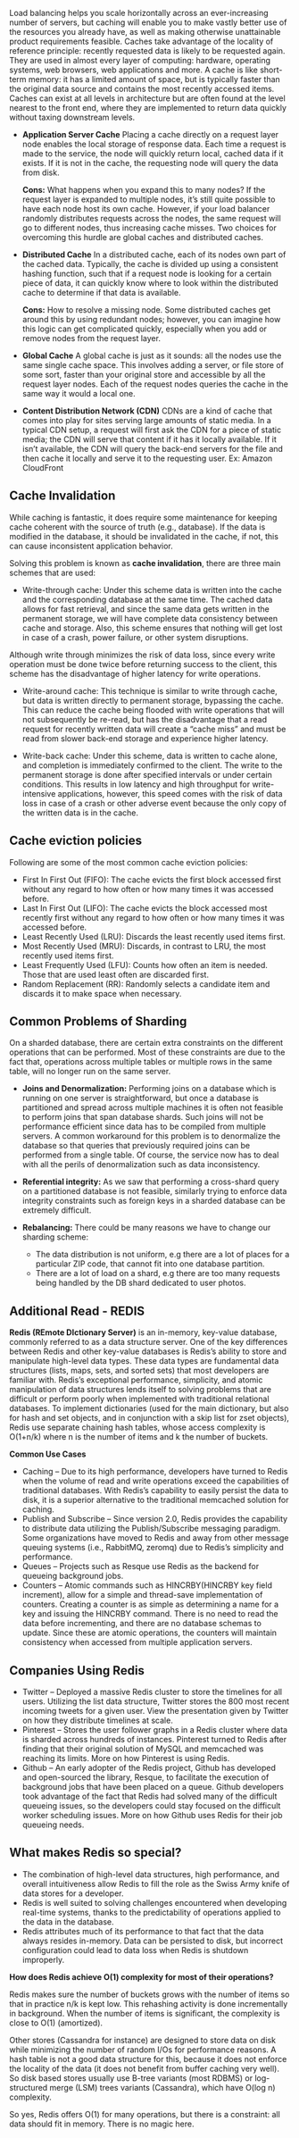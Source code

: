 Load balancing helps you scale horizontally across an ever-increasing number of servers, but caching will enable you to make vastly better use of the resources you already have, as well as making otherwise unattainable product requirements feasible. Caches take advantage of the locality of reference principle: recently requested data is likely to be requested again. They are used in almost every layer of computing: hardware, operating systems, web browsers, web applications and more. A cache is like short-term memory: it has a limited amount of space, but is typically faster than the original data source and contains the most recently accessed items. Caches can exist at all levels in architecture but are often found at the level nearest to the front end, where they are implemented to return data quickly without taxing downstream levels.
* **Application Server Cache**
Placing a cache directly on a request layer node enables the local storage of response data. Each time a request is made to the service, the node will quickly return local, cached data if it exists. If it is not in the cache, the requesting node will query the data from disk.

  **Cons:** What happens when you expand this to many nodes? If the request layer is expanded to multiple nodes, it’s still quite possible to have each node host its own cache. However, if your load balancer randomly distributes requests across the nodes, the same request will go to different nodes, thus increasing cache misses. Two choices for overcoming this hurdle are global caches and distributed caches.
* **Distributed Cache**
In a distributed cache, each of its nodes own part of the cached data. Typically, the cache is divided up using a consistent hashing function, such that if a request node is looking for a certain piece of data, it can quickly know where to look within the distributed cache to determine if that data is available.

  **Cons:** How to resolve a missing node. Some distributed caches get around this by using redundant nodes; however, you can imagine how this logic can get complicated quickly, especially when you add or remove nodes from the request layer.
* **Global Cache**
A global cache is just as it sounds: all the nodes use the same single cache space. This involves adding a server, or file store of some sort, faster than your original store and accessible by all the request layer nodes. Each of the request nodes queries the cache in the same way it would a local one.
* **Content Distribution Network (CDN)**
CDNs are a kind of cache that comes into play for sites serving large amounts of static media. In a typical CDN setup, a request will first ask the CDN for a piece of static media; the CDN will serve that content if it has it locally available. If it isn’t available, the CDN will query the back-end servers for the file and then cache it locally and serve it to the requesting user. Ex: Amazon CloudFront

## Cache Invalidation
While caching is fantastic, it does require some maintenance for keeping cache coherent with the source of truth (e.g., database). If the data is modified in the database, it should be invalidated in the cache, if not, this can cause inconsistent application behavior.

Solving this problem is known as **cache invalidation**, there are three main schemes that are used:

* Write-through cache: Under this scheme data is written into the cache and the corresponding database at the same time. The cached data allows for fast retrieval, and since the same data gets written in the permanent storage, we will have complete data consistency between cache and storage. Also, this scheme ensures that nothing will get lost in case of a crash, power failure, or other system disruptions.

 Although write through minimizes the risk of data loss, since every write operation must be done twice before returning success to the client, this scheme has the disadvantage of higher latency for write operations.

* Write-around cache: This technique is similar to write through cache, but data is written directly to permanent storage, bypassing the cache. This can reduce the cache being flooded with write operations that will not subsequently be re-read, but has the disadvantage that a read request for recently written data will create a “cache miss” and must be read from slower back-end storage and experience higher latency.

* Write-back cache: Under this scheme, data is written to cache alone, and completion is immediately confirmed to the client. The write to the permanent storage is done after specified intervals or under certain conditions. This results in low latency and high throughput for write-intensive applications, however, this speed comes with the risk of data loss in case of a crash or other adverse event because the only copy of the written data is in the cache.

## Cache eviction policies
Following are some of the most common cache eviction policies:

* First In First Out (FIFO): The cache evicts the first block accessed first without any regard to how often or how many times it was accessed before.
* Last In First Out (LIFO): The cache evicts the block accessed most recently first without any regard to how often or how many times it was accessed before.
* Least Recently Used (LRU): Discards the least recently used items first.
* Most Recently Used (MRU): Discards, in contrast to LRU, the most recently used items first.
* Least Frequently Used (LFU): Counts how often an item is needed. Those that are used least often are discarded first.
* Random Replacement (RR): Randomly selects a candidate item and discards it to make space when necessary.

##  Common Problems of Sharding
On a sharded database, there are certain extra constraints on the different operations that can be performed. Most of these constraints are due to the fact that, operations across multiple tables or multiple rows in the same table, will no longer run on the same server.

*  **Joins and Denormalization:** Performing joins on a database which is running on one server is straightforward, but once a database is partitioned and spread across multiple machines it is often not feasible to perform joins that span database shards. Such joins will not be performance efficient since data has to be compiled from multiple servers. A common workaround for this problem is to denormalize the database so that queries that previously required joins can be performed from a single table. Of course, the service now has to deal with all the perils of denormalization such as data inconsistency.
* **Referential integrity:** As we saw that performing a cross-shard query on a partitioned database is not feasible, similarly trying to enforce data integrity constraints such as foreign keys in a sharded database can be extremely difficult.
* **Rebalancing:** There could be many reasons we have to change our sharding scheme:

  * The data distribution is not uniform, e.g there are a lot of places for a particular ZIP code, that cannot fit into one database partition.
  * There are a lot of load on a shard, e.g there are too many requests being handled by the DB shard dedicated to user photos.
  
## Additional Read - REDIS

**Redis (REmote DIctionary Server)** is an in-memory, key-value database, commonly referred to as a data structure server. One of the key differences between Redis and other key-value databases is Redis’s ability to store and manipulate high-level data types. These data types are fundamental data structures (lists, maps, sets, and sorted sets) that most developers are familiar with. Redis’s exceptional performance, simplicity, and atomic manipulation of data structures lends itself to solving problems that are difficult or perform poorly when implemented with traditional relational databases.
To implement dictionaries (used for the main dictionary, but also for hash and set objects, and in conjunction with a skip list for zset objects), Redis use separate chaining hash tables, whose access complexity is O(1+n/k) where n is the number of items and k the number of buckets.

**Common Use Cases**
* Caching – Due to its high performance, developers have turned to Redis when the volume of read and write operations exceed the capabilities of traditional databases. With Redis’s capability to easily persist the data to disk, it is a superior alternative to the traditional memcached solution for caching.
* Publish and Subscribe – Since version 2.0, Redis provides the capability to distribute data utilizing the Publish/Subscribe messaging paradigm. Some organizations have moved to Redis and away from other message queuing systems (i.e., RabbitMQ, zeromq) due to Redis’s simplicity and performance.
* Queues – Projects such as Resque use Redis as the backend for queueing background jobs.
* Counters – Atomic commands such as HINCRBY(HINCRBY key field increment), allow for a simple and thread-save implementation of counters. Creating a counter is as simple as determining a name for a key and issuing the HINCRBY command. There is no need to read the data before incrementing, and there are no database schemas to update. Since these are atomic operations, the counters will maintain consistency when accessed from multiple application servers.

## Companies Using Redis

* Twitter – Deployed a massive Redis cluster to store the timelines for all users. Utilizing the list data structure, Twitter stores the 800 most recent incoming tweets for a given user. View the presentation given by Twitter on how they distribute timelines at scale.
* Pinterest – Stores the user follower graphs in a Redis cluster where data is sharded across hundreds of instances. Pinterest turned to Redis after finding that their original solution of MySQL and memcached was reaching its limits. More on how Pinterest is using Redis.
* Github – An early adopter of the Redis project, Github has developed and open-sourced the library, Resque, to facilitate the execution of background jobs that have been placed on a queue. Github developers took advantage of the fact that Redis had solved many of the difficult queueing issues, so the developers could stay focused on the difficult worker scheduling issues. More on how Github uses Redis for their job queueing needs.

## What makes Redis so special?

* The combination of high-level data structures, high performance, and overall intuitiveness allow Redis to fill the role as the Swiss Army knife of data stores for a developer.
* Redis is well suited to solving challenges encountered when developing real-time systems, thanks to the predictability of operations applied to the data in the database.
* Redis attributes much of its performance to that fact that the data always resides in-memory. Data can be persisted to disk, but incorrect configuration could lead to data loss when Redis is shutdown improperly.

**How does Redis achieve O(1) complexity for most of their operations?**

Redis makes sure the number of buckets grows with the number of items so that in practice n/k is kept low. This rehashing activity is done incrementally in background. When the number of items is significant, the complexity is close to O(1) (amortized).

Other stores (Cassandra for instance) are designed to store data on disk while minimizing the number of random I/Os for performance reasons. A hash table is not a good data structure for this, because it does not enforce the locality of the data (it does not benefit from buffer caching very well). So disk based stores usually use B-tree variants (most RDBMS) or log-structured merge (LSM) trees variants (Cassandra), which have O(log n) complexity.

So yes, Redis offers O(1) for many operations, but there is a constraint: all data should fit in memory. There is no magic here.
